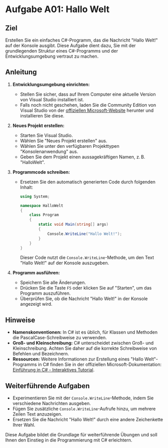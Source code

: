 # Aufgabe A01: Hallo Welt

## Ziel

Erstellen Sie ein einfaches C#-Programm, das die Nachricht "Hallo Welt!" auf der Konsole ausgibt. Diese Aufgabe dient dazu, Sie mit der grundlegenden Struktur eines C#-Programms und der Entwicklungsumgebung vertraut zu machen.

## Anleitung

1. **Entwicklungsumgebung einrichten:**
   - Stellen Sie sicher, dass auf Ihrem Computer eine aktuelle Version von Visual Studio installiert ist.
   - Falls noch nicht geschehen, laden Sie die Community Edition von Visual Studio von der [offiziellen Microsoft-Website](https://visualstudio.microsoft.com/de/vs/community/) herunter und installieren Sie diese.

2. **Neues Projekt erstellen:**
   - Starten Sie Visual Studio.
   - Wählen Sie "Neues Projekt erstellen" aus.
   - Wählen Sie unter den verfügbaren Projekttypen "Konsolenanwendung" aus.
   - Geben Sie dem Projekt einen aussagekräftigen Namen, z. B. "HalloWelt".

3. **Programmcode schreiben:**
   - Ersetzen Sie den automatisch generierten Code durch folgenden Inhalt:

     ```csharp
     using System;

     namespace HalloWelt
     {
         class Program
         {
             static void Main(string[] args)
             {
                 Console.WriteLine("Hallo Welt!");
             }
         }
     }
     ```

     Dieser Code nutzt die `Console.WriteLine`-Methode, um den Text "Hallo Welt!" auf der Konsole auszugeben.

4. **Programm ausführen:**
   - Speichern Sie alle Änderungen.
   - Drücken Sie die Taste `F5` oder klicken Sie auf "Starten", um das Programm auszuführen.
   - Überprüfen Sie, ob die Nachricht "Hallo Welt!" in der Konsole angezeigt wird.

## Hinweise

- **Namenskonventionen:** In C# ist es üblich, für Klassen und Methoden die PascalCase-Schreibweise zu verwenden.
- **Groß- und Kleinschreibung:** C# unterscheidet zwischen Groß- und Kleinschreibung. Achten Sie daher auf die korrekte Schreibweise von Befehlen und Bezeichnern.
- **Ressourcen:** Weitere Informationen zur Erstellung eines "Hallo Welt"-Programms in C# finden Sie in der offiziellen Microsoft-Dokumentation: [Einführung in C# - Interaktives Tutorial](https://learn.microsoft.com/de-de/dotnet/csharp/tour-of-csharp/tutorials/hello-world).

## Weiterführende Aufgaben

- Experimentieren Sie mit der `Console.WriteLine`-Methode, indem Sie verschiedene Nachrichten ausgeben.
- Fügen Sie zusätzliche `Console.WriteLine`-Aufrufe hinzu, um mehrere Zeilen Text anzuzeigen.
- Ersetzen Sie die Nachricht "Hallo Welt!" durch eine andere Zeichenkette Ihrer Wahl.

Diese Aufgabe bildet die Grundlage für weiterführende Übungen und soll Ihnen den Einstieg in die Programmierung mit C# erleichtern.
